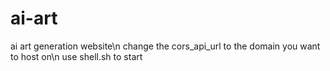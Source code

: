 # ai-art
ai art generation website\n
change the cors_api_url to the domain you want to host on\n
use shell.sh to start
